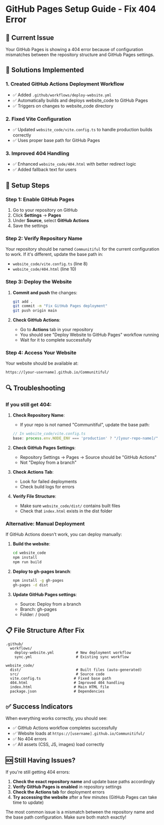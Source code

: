 # GitHub Pages Setup Guide - Fix 404 Error

## 🚨 **Current Issue**
Your GitHub Pages is showing a 404 error because of configuration mismatches between the repository structure and GitHub Pages settings.

## 🔧 **Solutions Implemented**

### **1. Created GitHub Actions Deployment Workflow**
- ✅ Added `.github/workflows/deploy-website.yml`
- ✅ Automatically builds and deploys website_code to GitHub Pages
- ✅ Triggers on changes to website_code directory

### **2. Fixed Vite Configuration**
- ✅ Updated `website_code/vite.config.ts` to handle production builds correctly
- ✅ Uses proper base path for GitHub Pages

### **3. Improved 404 Handling**
- ✅ Enhanced `website_code/404.html` with better redirect logic
- ✅ Added fallback text for users

## 🚀 **Setup Steps**

### **Step 1: Enable GitHub Pages**
1. Go to your repository on GitHub
2. Click **Settings** → **Pages**
3. Under **Source**, select **GitHub Actions**
4. Save the settings

### **Step 2: Verify Repository Name**
Your repository should be named `Communitiful` for the current configuration to work. If it's different, update the base path in:
- `website_code/vite.config.ts` (line 8)
- `website_code/404.html` (line 10)

### **Step 3: Deploy the Website**
1. **Commit and push** the changes:
   ```bash
   git add .
   git commit -m "Fix GitHub Pages deployment"
   git push origin main
   ```

2. **Check GitHub Actions**:
   - Go to **Actions** tab in your repository
   - You should see "Deploy Website to GitHub Pages" workflow running
   - Wait for it to complete successfully

### **Step 4: Access Your Website**
Your website should be available at:
```
https://[your-username].github.io/Communitiful/
```

## 🔍 **Troubleshooting**

### **If you still get 404:**

1. **Check Repository Name**:
   - If your repo is not named "Communitiful", update the base path:
   ```typescript
   // In website_code/vite.config.ts
   base: process.env.NODE_ENV === 'production' ? "/[your-repo-name]/" : "/",
   ```

2. **Check GitHub Pages Settings**:
   - Repository Settings → Pages → Source should be "GitHub Actions"
   - Not "Deploy from a branch"

3. **Check Actions Tab**:
   - Look for failed deployments
   - Check build logs for errors

4. **Verify File Structure**:
   - Make sure `website_code/dist/` contains built files
   - Check that `index.html` exists in the dist folder

### **Alternative: Manual Deployment**

If GitHub Actions doesn't work, you can deploy manually:

1. **Build the website**:
   ```bash
   cd website_code
   npm install
   npm run build
   ```

2. **Deploy to gh-pages branch**:
   ```bash
   npm install -g gh-pages
   gh-pages -d dist
   ```

3. **Update GitHub Pages settings**:
   - Source: Deploy from a branch
   - Branch: gh-pages
   - Folder: / (root)

## 📋 **File Structure After Fix**

```
.github/
  workflows/
    deploy-website.yml          # New deployment workflow
    sync.yml                    # Existing sync workflow

website_code/
  dist/                         # Built files (auto-generated)
  src/                          # Source code
  vite.config.ts               # Fixed base path
  404.html                     # Improved 404 handling
  index.html                   # Main HTML file
  package.json                 # Dependencies
```

## ✅ **Success Indicators**

When everything works correctly, you should see:
- ✅ GitHub Actions workflow completes successfully
- ✅ Website loads at `https://[username].github.io/Communitiful/`
- ✅ No 404 errors
- ✅ All assets (CSS, JS, images) load correctly

## 🆘 **Still Having Issues?**

If you're still getting 404 errors:

1. **Check the exact repository name** and update base paths accordingly
2. **Verify GitHub Pages is enabled** in repository settings
3. **Check the Actions tab** for deployment errors
4. **Try accessing the website** after a few minutes (GitHub Pages can take time to update)

The most common issue is a mismatch between the repository name and the base path configuration. Make sure both match exactly!

